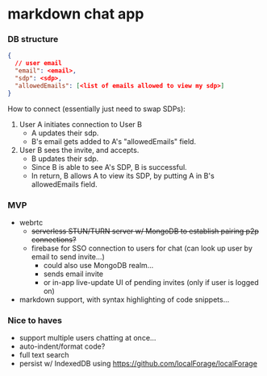 # markdown chat app

### DB structure

```json
{
  // user email
  "email": <email>,
  "sdp": <sdp>,
  "allowedEmails": [<list of emails allowed to view my sdp>]
}
```

How to connect (essentially just need to swap SDPs):

1. User A initiates connection to User B
   - A updates their sdp.
   - B's email gets added to A's "allowedEmails" field.
2. User B sees the invite, and accepts.
   - B updates their sdp.
   - Since B is able to see A's SDP, B is successful.
   - In return, B allows A to view its SDP, by putting A in B's allowedEmails field.

### MVP

- webrtc
  - ~~serverless STUN/TURN server w/ MongoDB to establish pairing p2p connections?~~
  - firebase for SSO connection to users for chat (can look up user by email to send invite...)
    - could also use MongoDB realm...
    - sends email invite
    - or in-app live-update UI of pending invites (only if user is logged on)
- markdown support, with syntax highlighting of code snippets...

### Nice to haves

- support multiple users chatting at once...
- auto-indent/format code?
- full text search
- persist w/ IndexedDB using https://github.com/localForage/localForage
